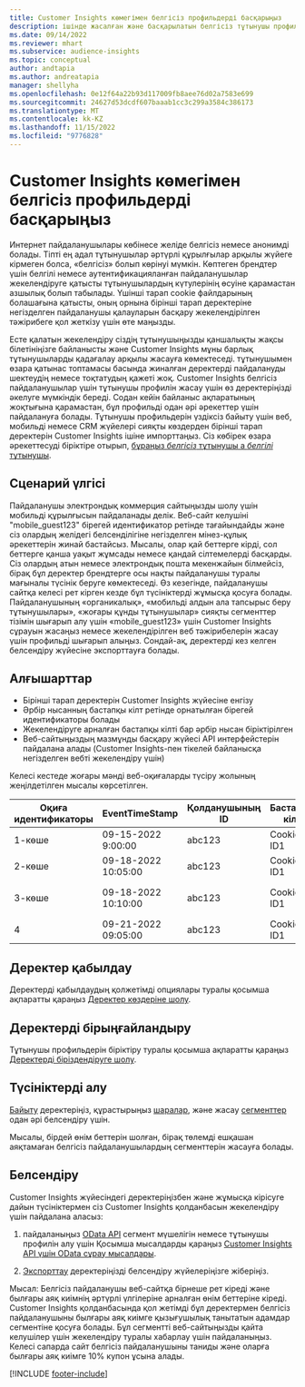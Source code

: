 ```yaml
---
title: Customer Insights көмегімен белгісіз профильдерді басқарыңыз
description: ішінде жасалған және басқарылатын белгісіз тұтынушы профильдерімен жұмыс істеу Dynamics 365 Customer Insights.
ms.date: 09/14/2022
ms.reviewer: mhart
ms.subservice: audience-insights
ms.topic: conceptual
author: andtapia
ms.author: andreatapia
manager: shellyha
ms.openlocfilehash: 0e12f64a22b93d117009fb8aee76d02a7583e699
ms.sourcegitcommit: 24627d53dcdf607baaab1cc3c299a3584c386173
ms.translationtype: MT
ms.contentlocale: kk-KZ
ms.lasthandoff: 11/15/2022
ms.locfileid: "9776828"
---
```

# <a name="manage-unknown-profiles-with-customer-insights"></a>Customer Insights көмегімен белгісіз профильдерді басқарыңыз

Интернет пайдаланушылары көбінесе желіде белгісіз немесе анонимді болады. Тіпті ең адал тұтынушылар әртүрлі құрылғылар арқылы жүйеге кірмеген болса, «белгісіз» болып көрінуі мүмкін. Көптеген брендтер үшін белгілі немесе аутентификацияланған пайдаланушылар жекелендіруге қатысты тұтынушылардың күтулерінің өсуіне қарамастан азшылық болып табылады. Үшінші тарап cookie файлдарының болашағына қатысты, оның орнына бірінші тарап деректеріне негізделген пайдаланушы қалауларын басқару жекелендірілген тәжірибеге қол жеткізу үшін өте маңызды.

Есте қалатын жекелендіру сіздің тұтынушыңызды қаншалықты жақсы білетініңізге байланысты және Customer Insights мұны барлық тұтынушыларды қадағалау арқылы жасауға көмектеседі.  тұтынушымен өзара қатынас топтамасы басында жиналған деректерді пайдалануды шектеудің немесе тоқтатудың қажеті жоқ. Customer Insights белгісіз пайдаланушылар үшін тұтынушы профилін жасау үшін өз деректеріңізді әкелуге мүмкіндік береді. Содан кейін байланыс ақпаратының жоқтығына қарамастан, бұл профильді одан әрі әрекеттер үшін пайдалануға болады. Тұтынушы профильдерін үздіксіз байыту үшін веб, мобильді немесе CRM жүйелері сияқты көздерден бірінші тарап деректерін Customer Insights ішіне импорттаңыз. Сіз көбірек өзара әрекеттесуді біріктіре отырып, [бұраңыз *белгісіз* тұтынушы а *белгілі* тұтынушы](unknown-to-known.md).

## <a name="sample-scenario"></a>Сценарий үлгісі

Пайдаланушы электрондық коммерция сайтыңызды шолу үшін мобильді құрылғысын пайдаланады делік. Веб-сайт келушіні "mobile_guest123" бірегей идентификатор ретінде тағайындайды және сіз олардың желідегі белсенділігіне негізделген мінез-құлық әрекеттерін жинай бастайсыз. Мысалы, олар қай беттерге кірді, сол беттерге қанша уақыт жұмсады немесе қандай сілтемелерді басқарды. Сіз олардың атын немесе электрондық пошта мекенжайын білмейсіз, бірақ бұл деректер брендтерге осы нақты пайдаланушы туралы мағыналы түсінік беруге көмектеседі. Өз кезегінде, пайдаланушы сайтқа келесі рет кірген кезде бұл түсініктерді жұмысқа қосуға болады. Пайдаланушының «органикалық», «мобильді алдын ала тапсырыс беру тұтынушылары», «жоғары құнды тұтынушылар» сияқты сегменттер тізімін шығарып алу үшін «mobile_guest123» үшін Customer Insights сұрауын жасаңыз немесе жекелендірілген веб тәжірибелерін жасау үшін профильді шығарып алыңыз. Сондай-ақ, деректерді кез келген белсендіру жүйесіне экспорттауға болады.

## <a name="prerequisites"></a>Алғышарттар

- Бірінші тарап деректерін Customer Insights жүйесіне енгізу
- Әрбір нысанның бастапқы кілт ретінде орнатылған бірегей идентификаторы болады
- Жекелендіруге арналған бастапқы кілті бар әрбір нысан біріктірілген
- Веб-сайтыңыздың мазмұнды басқару жүйесі API интерфейстерін пайдалана алады (Customer Insights-пен тікелей байланысқа негізделген вебті жекелендіру үшін)

Келесі кестеде жоғары мәнді веб-оқиғаларды түсіру жолының жеңілдетілген мысалы көрсетілген.

|Оқиға идентификаторы|EventTimeStamp|Қолданушының ID|Бастапқы кілт|Оқиға атауы|
|--|--|--|--|--|
|1-көше|09-15-2022 9:00:00|abc123|Cookie ID1|Өнім көрінісі|
|2-көше|09-18-2022 10:05:00|abc123|Cookie ID1|Өнім көрінісі|
|3-көше|09-18-2022 10:10:00|abc123|Cookie ID1|Дүкен арбасына қосу|
|4|09-21-2022 09:05:00|abc123|Cookie ID1|Өнім көрінісі|

## <a name="data-ingestion"></a>Деректер қабылдау

Деректерді қабылдаудың қолжетімді опциялары туралы қосымша ақпаратты қараңыз [Деректер көздеріне шолу](data-sources.md).

## <a name="data-unification"></a>Деректерді бірыңғайландыру

Тұтынушы профильдерін біріктіру туралы қосымша ақпаратты қараңыз [Деректерді біріздендіруге шолу](data-unification.md).

## <a name="get-insights"></a>Түсініктерді алу

[Байыту](enrichment-hub.md) деректеріңіз, құрастырыңыз [шаралар](measures.md), және жасау [сегменттер](segments.md) одан әрі белсендіру үшін.

Мысалы, бірдей өнім беттерін шолған, бірақ төлемді ешқашан аяқтамаған белгісіз пайдаланушылардың сегменттерін жасауға болады.

## <a name="activation"></a>Белсендіру

Customer Insights жүйесіндегі деректеріңізбен және жұмысқа кірісуге дайын түсініктермен сіз Customer Insights қолданбасын жекелендіру үшін пайдалана аласыз:

1. пайдаланыңыз [OData API](apis.md) сегмент мүшелігін немесе тұтынушы профилін алу үшін Қосымша мысалдарды қараңыз [Customer Insights API үшін OData сұрау мысалдары](odata-examples.md).

1. [Экспорттау](export-destinations.md) деректеріңізді белсендіру жүйелеріңізге жіберіңіз.

Мысал: Белгісіз пайдаланушы веб-сайтқа бірнеше рет кіреді және былғары аяқ киімнің әртүрлі үлгілеріне арналған өнім беттеріне кіреді. Customer Insights қолданбасында қол жетімді бұл деректермен белгісіз пайдаланушыны былғары аяқ киімге қызығушылық танытатын адамдар сегментіне қосуға болады. Бұл сегментті веб-сайтыңызды қайта келушілер үшін жекелендіру туралы хабарлау үшін пайдаланыңыз. Келесі сапарда сайт белгісіз пайдаланушыны таниды және оларға былғары аяқ киімге 10% купон ұсына алады.

[!INCLUDE [footer-include](includes/footer-banner.md)]
